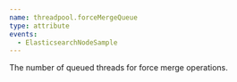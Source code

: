 ```yaml
---
name: threadpool.forceMergeQueue
type: attribute
events:
  - ElasticsearchNodeSample
---
```


The number of queued threads for force merge operations.